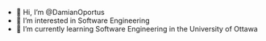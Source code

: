 - 👋 Hi, I’m @DamianOportus
- 👀 I’m interested in Software Engineering
- 🌱 I’m currently learning Software Engineering in the University of Ottawa

<!---
DamianOportus/DamianOportus is a ✨ special ✨ repository because its `README.md` (this file) appears on your GitHub profile.
You can click the Preview link to take a look at your changes.
--->
